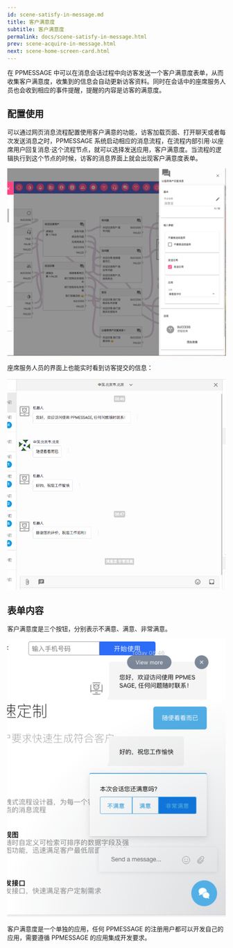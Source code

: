```yaml
---
id: scene-satisfy-in-message.md
title: 客户满意度 
subtitle: 客户满意度
permalink: docs/scene-satisfy-in-message.html
prev: scene-acquire-in-message.html
next: scene-home-screen-card.html
---
```



在 PPMESSAGE 中可以在消息会话过程中向访客发送一个客户满意度表单，从而收集客户满意度，收集到的信息会自动更新访客资料。同时在会话中的座席服务人员也会收到相应的事件提醒，提醒的内容是访客的满意度。


## 配置使用

可以通过网页消息流程配置使用客户满意的功能，访客加载页面、打开聊天或者每次发送消息之时，PPMESSAGE 系统启动相应的消息流程，在流程内部引用·以座席用户回复消息·这个流程节点，就可以选择发送应用，客户满意度。当流程的逻辑执行到这个节点的时候，访客的消息界面上就会出现客户满意度表单。


![回复客户满意度应用](./scene-satisfy-in-message-1.png)


座席服务人员的界面上也能实时看到访客提交的信息：

![座席服务人员看到](./scene-satisfy-in-message-2.png)



## 表单内容

客户满意度是三个按钮，分别表示不满意、满意、非常满意。



![表单内容](./scene-satisfy-in-message-3.png)


客户满意度是一个单独的应用，任何 PPMESSAGE 的注册用户都可以开发自己的应用，需要遵循 PPMESSAGE 的应用集成开发要求。
